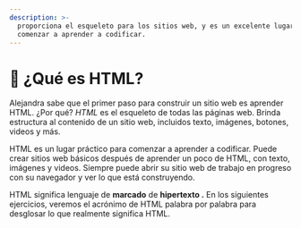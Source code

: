```yaml
---
description: >-
  proporciona el esqueleto para los sitios web, y es un excelente lugar para
  comenzar a aprender a codificar.
---
```


# 🔖 ¿Qué es HTML?

Alejandra sabe que el primer paso para construir un sitio web es aprender HTML. ¿Por qué? _HTML_ es el esqueleto de todas las páginas web. Brinda estructura al contenido de un sitio web, incluidos texto, imágenes, botones, videos y más.

HTML es un lugar práctico para comenzar a aprender a codificar. Puede crear sitios web básicos después de aprender un poco de HTML, con texto, imágenes y videos. Siempre puede abrir su sitio web de trabajo en progreso con su navegador y ver lo que está construyendo.

HTML significa lenguaje de **marcado** de **hipertexto .** En los siguientes ejercicios, veremos el acrónimo de HTML palabra por palabra para desglosar lo que realmente significa HTML.

